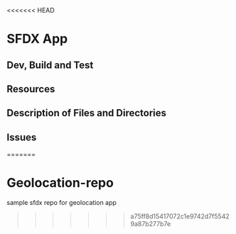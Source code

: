 <<<<<<< HEAD
# SFDX  App

## Dev, Build and Test


## Resources


## Description of Files and Directories


## Issues


=======
# Geolocation-repo
sample sfdx repo for geolocation app
>>>>>>> a75ff8d15417072c1e9742d7f55429a87b277b7e
